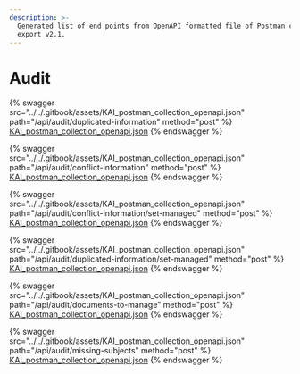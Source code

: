 ```yaml
---
description: >-
  Generated list of end points from OpenAPI formatted file of Postman collection
  export v2.1.
---
```


# Audit

{% swagger src="../../.gitbook/assets/KAI_postman_collection_openapi.json" path="/api/audit/duplicated-information" method="post" %}
[KAI_postman_collection_openapi.json](../../.gitbook/assets/KAI_postman_collection_openapi.json)
{% endswagger %}

{% swagger src="../../.gitbook/assets/KAI_postman_collection_openapi.json" path="/api/audit/conflict-information" method="post" %}
[KAI_postman_collection_openapi.json](../../.gitbook/assets/KAI_postman_collection_openapi.json)
{% endswagger %}

{% swagger src="../../.gitbook/assets/KAI_postman_collection_openapi.json" path="/api/audit/conflict-information/set-managed" method="post" %}
[KAI_postman_collection_openapi.json](../../.gitbook/assets/KAI_postman_collection_openapi.json)
{% endswagger %}

{% swagger src="../../.gitbook/assets/KAI_postman_collection_openapi.json" path="/api/audit/duplicated-information/set-managed" method="post" %}
[KAI_postman_collection_openapi.json](../../.gitbook/assets/KAI_postman_collection_openapi.json)
{% endswagger %}

{% swagger src="../../.gitbook/assets/KAI_postman_collection_openapi.json" path="/api/audit/documents-to-manage" method="post" %}
[KAI_postman_collection_openapi.json](../../.gitbook/assets/KAI_postman_collection_openapi.json)
{% endswagger %}

{% swagger src="../../.gitbook/assets/KAI_postman_collection_openapi.json" path="/api/audit/missing-subjects" method="post" %}
[KAI_postman_collection_openapi.json](../../.gitbook/assets/KAI_postman_collection_openapi.json)
{% endswagger %}

